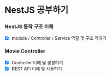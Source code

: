 # NestJS 공부하기

### NestJS 동작 구조 이해

- [x] module / Controller / Service 역할 및 구조 익히기

### Movie Controller

- [x] Controller 이해 및 생성하기
- [x] REST API 이해 및 사용하기
